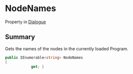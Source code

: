 # NodeNames

Property in [Dialogue](./)

## Summary

Gets the names of the nodes in the currently loaded Program.

```csharp
public IEnumerable<string> NodeNames
{
            get; }
```
